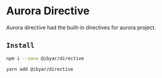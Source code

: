 # Aurora Directive

Aurora directive had the built-in directives for aurora project.

## `Install`

``` bash
npm i --save @ibyar/directive
```

``` bash
yarn add @ibyar/directive
```
